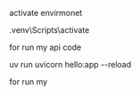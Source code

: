 activate envirmonet 

.venv\Scripts\activate

for run my api code

 uv run uvicorn hello:app --reload

 for run my 